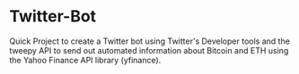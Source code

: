 # Twitter-Bot
Quick Project to create a Twitter bot using Twitter's Developer tools and the tweepy API to send out automated information about Bitcoin and ETH using the Yahoo Finance API library (yfinance).

